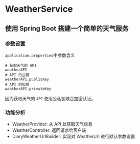 # WeatherService

## 使用 Spring Boot 搭建一个简单的天气服务

### 参数设置
`application.properties`中参数含义
```shell
# 获取天气的 API
weatherAPI
# API 的公钥
weatherAPI.publicKey
# API 的私钥
weatherAPI.privateKey
```
因为获取天气的 `API` 使用公私钥联合加密认证。

### 功能分析
* WeatherProvider: 从 API 处获取天气信息
* WeatherController: 返回请求给客户端
* DiaryWeatherUrlBuilder: 实现对 WeatherUrl 进行默认参数设置